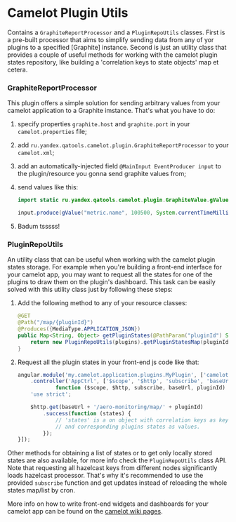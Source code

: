 # Camelot Plugin Utils

Contains a ```GraphiteReportProcessor``` and a ```PluginRepoUtils``` classes.
First is a pre-built processor that aims to simplify sending data from any
of yor plugins to a specified [Graphite] instance. Second is just an utility
class that provides a couple of useful methods for working with the camelot 
plugin states repository, like building a 'correlation keys to state objects' 
map et cetera.

### GraphiteReportProcessor

This plugin offers a simple solution for sending arbitrary values from your 
camelot application to a Graphite imstance. That's what you have to do:

1. specify properties ```graphite.host``` and ```graphite.port``` in your 
   ```camelot.properties``` file;
2. add ```ru.yandex.qatools.camelot.plugin.GraphiteReportProcessor```
to your ```camelot.xml```;
3. add an automatically-injected field ```@MainInput EventProducer input```
   to the plugin/resource you gonna send graphite values from;
4. send values like this:
   
   ```java
   import static ru.yandex.qatools.camelot.plugin.GraphiteValue.gValue;

   input.produce(gValue("metric.name", 100500, System.currentTimeMillis()));
   ```

5. Badum tsssss!

### PluginRepoUtils

An utility class that can be useful when working with the camelot plugin
states storage. For example when you're building a front-end interface for 
your camelot app, you may want to request all the states for one of the plugins
to draw them on the plugin's dashboard. This task can be easily solved with this
utility class just by following these steps:

1. Add the following method to any of your resource classes:
   
   ```java
   @GET
   @Path("/map/{pluginId}")
   @Produces({MediaType.APPLICATION_JSON})
   public Map<String, Object> getPluginStates(@PathParam("pluginId") String pluginId) {
       return new PluginRepoUtils(plugins).getPluginStatesMap(pluginId, false);
   }
   ```

2. Request all the plugin states in your front-end js code like that:
   
   ```js
   angular.module('my.camelot.application.plugins.MyPlugin', ['camelotUtil'])
       .controller('AppCtrl', ['$scope', '$http', 'subscribe', 'baseUrl', 'pluginId', 
               function ($scope, $http, subscribe, baseUrl, pluginId) {
       'use strict';

       $http.get(baseUrl + '/aero-monitoring/map/' + pluginId)
           .success(function (states) {
               // 'states' is a on object with correlation keys as keys 
               // and corresponding plugins states as values.
           });
   }]);
   ```

Other methods for obtaining a list of states or to get only locally stored states
are also available, for more info check the ```PluginRepoUtils``` class API. 
Note that requesting all hazelcast keys from different nodes significantly loads 
hazelcast processor. That's why it's recommended to use the provided ```subscribe```
function and get updates instead of reloading the whole states map/list by cron.

More info on how to write front-end widgets and dashboards for your camelot app
can be found on the [camelot wiki pages](https://github.com/camelot-framework/camelot/wiki/Plugins-widgets-and-dashboards).
